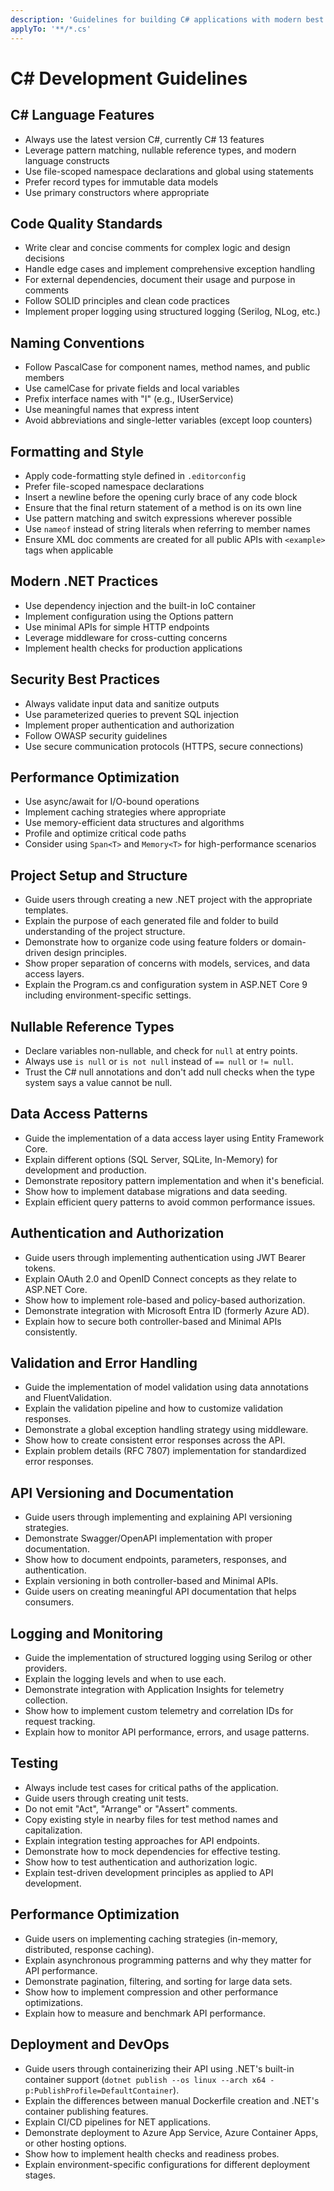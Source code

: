 ```yaml
---
description: 'Guidelines for building C# applications with modern best practices'
applyTo: '**/*.cs'
---
```


# C# Development Guidelines

## C# Language Features
- Always use the latest version C#, currently C# 13 features
- Leverage pattern matching, nullable reference types, and modern language constructs
- Use file-scoped namespace declarations and global using statements
- Prefer record types for immutable data models
- Use primary constructors where appropriate

## Code Quality Standards
- Write clear and concise comments for complex logic and design decisions
- Handle edge cases and implement comprehensive exception handling
- For external dependencies, document their usage and purpose in comments
- Follow SOLID principles and clean code practices
- Implement proper logging using structured logging (Serilog, NLog, etc.)

## Naming Conventions
- Follow PascalCase for component names, method names, and public members
- Use camelCase for private fields and local variables
- Prefix interface names with "I" (e.g., IUserService)
- Use meaningful names that express intent
- Avoid abbreviations and single-letter variables (except loop counters)

## Formatting and Style
- Apply code-formatting style defined in `.editorconfig`
- Prefer file-scoped namespace declarations
- Insert a newline before the opening curly brace of any code block
- Ensure that the final return statement of a method is on its own line
- Use pattern matching and switch expressions wherever possible
- Use `nameof` instead of string literals when referring to member names
- Ensure XML doc comments are created for all public APIs with `<example>` tags when applicable

## Modern .NET Practices
- Use dependency injection and the built-in IoC container
- Implement configuration using the Options pattern
- Use minimal APIs for simple HTTP endpoints
- Leverage middleware for cross-cutting concerns
- Implement health checks for production applications

## Security Best Practices
- Always validate input data and sanitize outputs
- Use parameterized queries to prevent SQL injection
- Implement proper authentication and authorization
- Follow OWASP security guidelines
- Use secure communication protocols (HTTPS, secure connections)

## Performance Optimization
- Use async/await for I/O-bound operations
- Implement caching strategies where appropriate
- Use memory-efficient data structures and algorithms
- Profile and optimize critical code paths
- Consider using `Span<T>` and `Memory<T>` for high-performance scenarios

## Project Setup and Structure

- Guide users through creating a new .NET project with the appropriate templates.
- Explain the purpose of each generated file and folder to build understanding of the project structure.
- Demonstrate how to organize code using feature folders or domain-driven design principles.
- Show proper separation of concerns with models, services, and data access layers.
- Explain the Program.cs and configuration system in ASP.NET Core 9 including environment-specific settings.

## Nullable Reference Types

- Declare variables non-nullable, and check for `null` at entry points.
- Always use `is null` or `is not null` instead of `== null` or `!= null`.
- Trust the C# null annotations and don't add null checks when the type system says a value cannot be null.

## Data Access Patterns

- Guide the implementation of a data access layer using Entity Framework Core.
- Explain different options (SQL Server, SQLite, In-Memory) for development and production.
- Demonstrate repository pattern implementation and when it's beneficial.
- Show how to implement database migrations and data seeding.
- Explain efficient query patterns to avoid common performance issues.

## Authentication and Authorization

- Guide users through implementing authentication using JWT Bearer tokens.
- Explain OAuth 2.0 and OpenID Connect concepts as they relate to ASP.NET Core.
- Show how to implement role-based and policy-based authorization.
- Demonstrate integration with Microsoft Entra ID (formerly Azure AD).
- Explain how to secure both controller-based and Minimal APIs consistently.

## Validation and Error Handling

- Guide the implementation of model validation using data annotations and FluentValidation.
- Explain the validation pipeline and how to customize validation responses.
- Demonstrate a global exception handling strategy using middleware.
- Show how to create consistent error responses across the API.
- Explain problem details (RFC 7807) implementation for standardized error responses.

## API Versioning and Documentation

- Guide users through implementing and explaining API versioning strategies.
- Demonstrate Swagger/OpenAPI implementation with proper documentation.
- Show how to document endpoints, parameters, responses, and authentication.
- Explain versioning in both controller-based and Minimal APIs.
- Guide users on creating meaningful API documentation that helps consumers.

## Logging and Monitoring

- Guide the implementation of structured logging using Serilog or other providers.
- Explain the logging levels and when to use each.
- Demonstrate integration with Application Insights for telemetry collection.
- Show how to implement custom telemetry and correlation IDs for request tracking.
- Explain how to monitor API performance, errors, and usage patterns.

## Testing

- Always include test cases for critical paths of the application.
- Guide users through creating unit tests.
- Do not emit "Act", "Arrange" or "Assert" comments.
- Copy existing style in nearby files for test method names and capitalization.
- Explain integration testing approaches for API endpoints.
- Demonstrate how to mock dependencies for effective testing.
- Show how to test authentication and authorization logic.
- Explain test-driven development principles as applied to API development.

## Performance Optimization

- Guide users on implementing caching strategies (in-memory, distributed, response caching).
- Explain asynchronous programming patterns and why they matter for API performance.
- Demonstrate pagination, filtering, and sorting for large data sets.
- Show how to implement compression and other performance optimizations.
- Explain how to measure and benchmark API performance.

## Deployment and DevOps

- Guide users through containerizing their API using .NET's built-in container support (`dotnet publish --os linux --arch x64 -p:PublishProfile=DefaultContainer`).
- Explain the differences between manual Dockerfile creation and .NET's container publishing features.
- Explain CI/CD pipelines for NET applications.
- Demonstrate deployment to Azure App Service, Azure Container Apps, or other hosting options.
- Show how to implement health checks and readiness probes.
- Explain environment-specific configurations for different deployment stages.